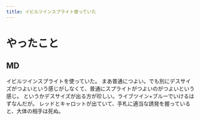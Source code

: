 ```yaml
---
title: イビルツインスプライト使っていた
---
```


# やったこと

## MD

イビルツインスプライトを使っていた。
まあ普通につよい。でも別にデスサイズがつよいという感じがしなくて、普通にスプライトがつよいのがつよいという感じ。
というかデスサイズが出る方が珍しい。ライブツイン+ブルーでいけるはずなんだが。
レッドとキャロットが出ていて、手札に適当な誘発を握っていると、大体の相手は死ぬ。

